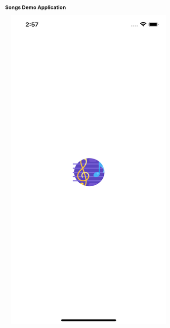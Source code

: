 ### Songs Demo Application

<img align="left" src="./screenshots/splash.png" alt="Splash" title="Splash" hspace="20" width="500" height="1000"/>
